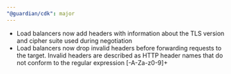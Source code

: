 ```yaml
---
"@guardian/cdk": major
---
```


- Load balancers now add headers with information about the TLS version and cipher suite used during negotiation
- Load balancers now drop invalid headers before forwarding requests to the target. Invalid headers are described as HTTP header names that do not conform to the regular expression [-A-Za-z0-9]+
